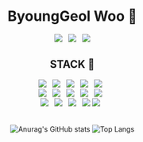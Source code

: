 <div align="center">

# ByoungGeol Woo 🐤 <br/>

<a href="https://brassy-yarrow-c8d.notion.site/IT-047f79b4a43b4d44a8dde05f4685f6f3"><img src="https://img.shields.io/badge/portfolio-000000?style=for-the-badge&logo=notion&logoColor=white"></a>&nbsp;&nbsp;
<a href="mailto:wbg030281@gmail.com" target="_blank"><img src="https://img.shields.io/badge/mail-EA4335?style=for-the-badge&logo=gmail&logoColor=white"></a>&nbsp;&nbsp;
<a href="https://java-woo.tistory.com/"><img src="https://img.shields.io/badge/Tistory-FFB80B?style=for-the-badge&logo=Tistory&logoColor=white"/></a>
<br/>
## STACK 🔨<br/>
<img src="https://img.shields.io/badge/java-007396?style=for-the-badge&logo=java&logoColor=white">&nbsp;&nbsp;
<img src="https://img.shields.io/badge/html5-E34F26?style=for-the-badge&logo=html5&logoColor=white">&nbsp;&nbsp;
<img src="https://img.shields.io/badge/css-1572B6?style=for-the-badge&logo=css3&logoColor=white">&nbsp;&nbsp;
<img src="https://img.shields.io/badge/javascript-F7DF1E?style=for-the-badge&logo=javascript&logoColor=black">&nbsp;&nbsp;
<img src="https://img.shields.io/badge/jquery-0769AD?style=for-the-badge&logo=jquery&logoColor=white">&nbsp;&nbsp;<br/>
<img src="https://img.shields.io/badge/oracle-F80000?style=for-the-badge&logo=oracle&logoColor=white">&nbsp;&nbsp;
<img src="https://img.shields.io/badge/mysql-4479A1?style=for-the-badge&logo=mysql&logoColor=white">&nbsp;&nbsp;
<img src="https://img.shields.io/badge/spring-6DB33F?style=for-the-badge&logo=spring&logoColor=white">&nbsp;&nbsp;
<img src="https://img.shields.io/badge/springboot-6DB33F?style=for-the-badge&logo=springboot&logoColor=white">&nbsp;&nbsp;
<img src="https://img.shields.io/badge/git-F05032?style=for-the-badge&logo=git&logoColor=white">&nbsp;&nbsp;<br/>
<img src="https://img.shields.io/badge/github-181717?style=for-the-badge&logo=github&logoColor=white">&nbsp;&nbsp;
<img src="https://img.shields.io/badge/gradle-02303A?style=for-the-badge&logo=gradle&logoColor=white">&nbsp;&nbsp;
<img src="https://img.shields.io/badge/thymeleaf-005F0F?style=for-the-badge&logo=Thymeleaf&logoColor=white">&nbsp;&nbsp;
<img src="https://img.shields.io/badge/amazonaws-232F3E?style=for-the-badge&logo=amazonaws&logoColor=white"> 
<img src="https://img.shields.io/badge/bootstrap-7952B3?style=for-the-badge&logo=bootstrap&logoColor=white">&nbsp;&nbsp;<br/><br/><br/>
![Anurag's GitHub stats](https://github-readme-stats.vercel.app/api?username=infocernch&show_icons=true&theme=dracula)
![Top Langs](https://github-readme-stats.vercel.app/api/top-langs/?username=infocernch&layout=compact&theme=dracula)

</div>
